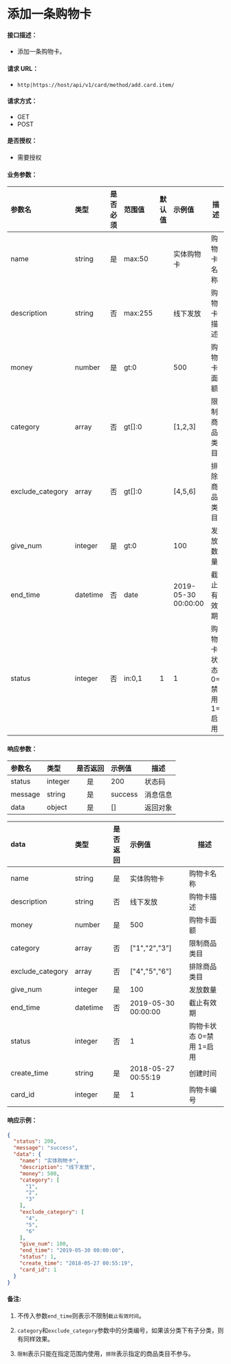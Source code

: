 # 添加一条购物卡

#### 接口描述：
- 添加一条购物卡。

#### 请求 URL：
- `http|https://host/api/v1/card/method/add.card.item/`

#### 请求方式：
- GET
- POST

#### 是否授权：
- 需要授权

#### 业务参数：
|参数名|类型|是否必须|范围值|默认值|示例值|描述|
|:----|:---|:---:|:-----|:-----|:-----|-----|
|name |string |是 |max:50 | |实体购物卡 |购物卡名称 |
|description |string |否 |max:255 | |线下发放 |购物卡描述 |
|money |number |是 |gt:0 | |500 |购物卡面额 |
|category |array |否 |gt[]:0 | |[1,2,3] |限制商品类目 |
|exclude_category |array |否 |gt[]:0 | |[4,5,6] |排除商品类目 |
|give_num |integer |是 |gt:0 | |100 |发放数量 |
|end_time |datetime |否 |date | |2019-05-30 00:00:00 |截止有效期 |
|status |integer |否 |in:0,1 |1 |1 |购物卡状态 0=禁用 1=启用 |

#### 响应参数：
|参数名|类型|是否返回|示例值|描述|
|:-----|:-----|:---:|:-----|-----|
|status |integer |是 |200 |状态码 |
|message |string |是 |success |消息信息 |
|data |object |是 |[] |返回对象 |

|data|类型|是否返回|示例值|描述|
|:-----|:-----|:---:|:-----|-----|
|name |string |是 |实体购物卡 |购物卡名称 |
|description |string |否 |线下发放 |购物卡描述 |
|money |number |是 |500 |购物卡面额 |
|category |array |否 |[&quot;1&quot;,&quot;2&quot;,&quot;3&quot;] |限制商品类目 |
|exclude_category |array |否 |[&quot;4&quot;,&quot;5&quot;,&quot;6&quot;] |排除商品类目 |
|give_num |integer |是 |100 |发放数量 |
|end_time |datetime |否 |2019-05-30 00:00:00 |截止有效期 |
|status |integer |否 |1 |购物卡状态 0=禁用 1=启用 |
|create_time |string |是 |2018-05-27 00:55:19 |创建时间 |
|card_id |integer |是 |1 |购物卡编号 |

#### 响应示例：
```json
{
  "status": 200,
  "message": "success",
  "data": {
    "name": "实体购物卡",
    "description": "线下发放",
    "money": 500,
    "category": [
      "1",
      "2",
      "3"
    ],
    "exclude_category": [
      "4",
      "5",
      "6"
    ],
    "give_num": 100,
    "end_time": "2019-05-30 00:00:00",
    "status": 1,
    "create_time": "2018-05-27 00:55:19",
    "card_id": 1
  }
}
```

#### 备注:
1. 不传入参数`end_time`则表示不限制`截止有效时间`。

2. `category`和`exclude_category`参数中的分类编号，如果该分类下有子分类，则有同样效果。

3. `限制`表示只能在指定范围内使用，`排除`表示指定的商品类目不参与。